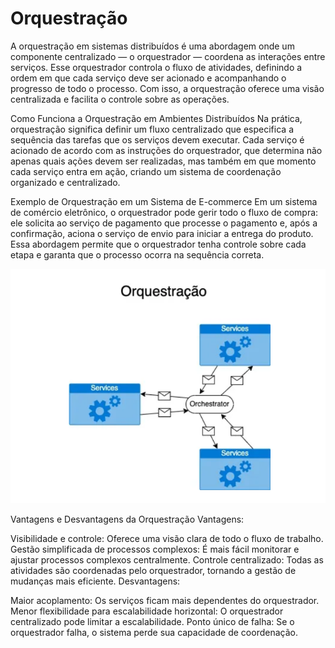 # Orquestração

A orquestração em sistemas distribuídos é uma abordagem onde um componente centralizado — o orquestrador — coordena as interações entre serviços. Esse orquestrador controla o fluxo de atividades, definindo a ordem em que cada serviço deve ser acionado e acompanhando o progresso de todo o processo. Com isso, a orquestração oferece uma visão centralizada e facilita o controle sobre as operações.

Como Funciona a Orquestração em Ambientes Distribuídos
Na prática, orquestração significa definir um fluxo centralizado que especifica a sequência das tarefas que os serviços devem executar. Cada serviço é acionado de acordo com as instruções do orquestrador, que determina não apenas quais ações devem ser realizadas, mas também em que momento cada serviço entra em ação, criando um sistema de coordenação organizado e centralizado.

Exemplo de Orquestração em um Sistema de E-commerce
Em um sistema de comércio eletrônico, o orquestrador pode gerir todo o fluxo de compra: ele solicita ao serviço de pagamento que processe o pagamento e, após a confirmação, aciona o serviço de envio para iniciar a entrega do produto. Essa abordagem permite que o orquestrador tenha controle sobre cada etapa e garanta que o processo ocorra na sequência correta.

![Coreografia](../../../assets/orquestracao.png) 

Vantagens e Desvantagens da Orquestração
Vantagens:

Visibilidade e controle: Oferece uma visão clara de todo o fluxo de trabalho.
Gestão simplificada de processos complexos: É mais fácil monitorar e ajustar processos complexos centralmente.
Controle centralizado: Todas as atividades são coordenadas pelo orquestrador, tornando a gestão de mudanças mais eficiente.
Desvantagens:

Maior acoplamento: Os serviços ficam mais dependentes do orquestrador.
Menor flexibilidade para escalabilidade horizontal: O orquestrador centralizado pode limitar a escalabilidade.
Ponto único de falha: Se o orquestrador falha, o sistema perde sua capacidade de coordenação.